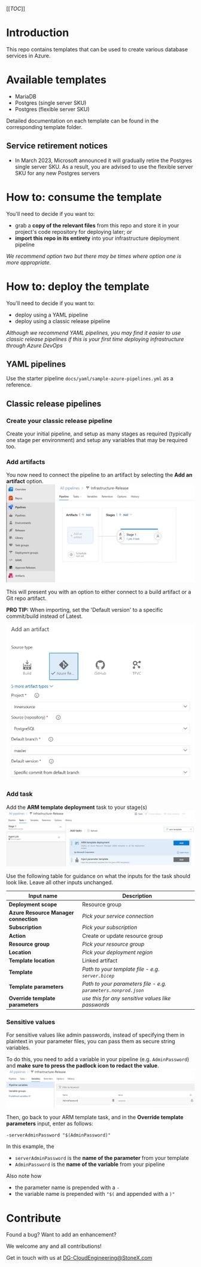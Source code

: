[[_TOC_]]

# Introduction
This repo contains templates that can be used to create various database services in Azure.

# Available templates
- MariaDB
- Postgres (single server SKU)
- Postgres (flexible server SKU)

Detailed documentation on each template can be found in the corresponding template folder.

## Service retirement notices
- In March 2023, Microsoft announced it will gradually retire the Postgres single server SKU. As a result, you are advised to use the flexible server SKU for any new Postgres servers

# How to: consume the template
You'll need to decide if you want to:
- grab a **copy of the relevant files** from this repo and store it in your project's code repository for deploying later; _or_
- **import this repo in its entirety** into your infrastructure deployment pipeline

_We recommend option two but there may be times where option one is more appropriate._

# How to: deploy the template
You'll need to decide if you want to:
- deploy using a YAML pipeline
- deploy using a classic release pipeline

_Although we recommend YAML pipelines, you may find it easier to use classic release pipelines if this is your first time deploying infrastructure through Azure DevOps_ 

## YAML pipelines
Use the starter pipeline `docs/yaml/sample-azure-pipelines.yml` as a reference.

## Classic release pipelines
### Create your classic release pipeline
Create your initial pipeline, and setup as many stages as required (typically one stage per environment) and setup any variables that may be required too.

### Add artifacts
You now need to connect the pipeline to an artifact by selecting the **Add an artifact** option.
![Alt text](docs/images/blank-release-pipeline.png)

This will present you with an option to either connect to a build artifact or a Git repo artifact.

**PRO TIP:** When importing, set the 'Default version' to a specific commit/build instead of Latest.

![Alt text](docs/images/add-git-repo-as-artifact.png)

### Add task
Add the **ARM template deployment** task to your stage(s)
![Alt text](docs/images/add-arm-template-task.png)

Use the following table for guidance on what the inputs for the task should look like. Leave all other inputs unchanged.

| Input name | Description |
| --- | --- |
| **Deployment scope** | Resource group |
| **Azure Resource Manager connection** | _Pick your service connection_ |
| **Subscription** | _Pick your subscription_ |
| **Action** | Create or update resource group |
| **Resource group** | _Pick your resource group_ |
| **Location** | _Pick your deployment region_ |
| **Template location** | Linked artifact |
| **Template** | _Path to your template file - e.g. `server.bicep`_ |
| **Template parameters** | _Path to your parameters file - e.g. `parameters.nonprod.json`_ |
| **Override template parameters** | _use this for any sensitive values like passwords_ |


### Sensitive values
For sensitive values like admin passwords, instead of specifying them in plaintext in your parameter files, you can pass them as secure string variables.

To do this, you need to add a variable in your pipeline (e.g. `AdminPassword`) and **make sure to press the padlock icon to redact the value**.
![Alt text](docs/images/secure-string-variable.png)

Then, go back to your ARM template task, and in the **Override template parameters** input, enter as follows:

````
-serverAdminPassword "$(AdminPassword)"
````

In this example, the
- `serverAdminPassword` is the **name of the parameter** from your template
- `AdminPassword` is the **name of the variable** from your pipeline

Also note how
- the parameter name is prepended with a `-`
- the variable name is prepended with `"$(` and appended with a `)"`

# Contribute
Found a bug? Want to add an enhancement? 

We welcome any and all contributions! 

Get in touch with us at DG-CloudEngineering@StoneX.com
